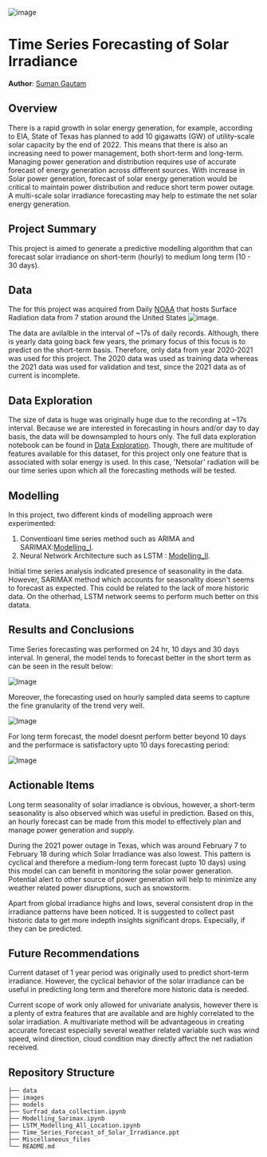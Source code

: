 ![image](https://github.com/sgautam666/Time_Series_Forecasting_of_Solar_Irradiance/blob/main/images/_1080px_landscape.jpg)

# Time Series Forecasting of Solar Irradiance

**Author**: [Suman Gautam](mailto:smngeo@gmail.com)

## Overview

There is a rapid growth in solar energy generation, for example, according to EIA, State of Texas has planned to add 10 gigawatts (GW) of utility-scale solar capacity by the end of 2022. This means that there is also an increasing need to power management, both short-term and long-term. Managing power generation and distribution requires use of accurate forecast of energy generation across different sources. 
With increase in Solar power generation, forecast of solar energy generation would be critical to maintain power distribution and reduce short term power outage. A multi-scale solar irradiance forecasting may help to estimate the net solar energy generation.


## Project Summary

This project is aimed to generate a predictive modelling algorithm that can forecast solar irradiance on short-term (hourly) to medium long term (10 - 30 days). 

## Data

The for this project was acquired from Daily [NOAA](https://gml.noaa.gov/aftp/data/radiation/surfrad/) that hosts Surface Radiation data from 7 station around the United States ![image](https://github.com/sgautam666/Time_Series_Forecasting_of_Solar_Irradiance/blob/main/images/location_map.png). 

The data are avilalble in the interval of ~17s of daily records. Although, there is yearly data going back few years, the primary focus of this focus is to predict on the short-term basis. Therefore, only data from year 2020-2021 was used for this project. The 2020 data was used as training data whereas the 2021 data was used for validation and test, since the 2021 data as of current is incomplete. 

## Data Exploration

The size of data is huge was originally huge due to the recording at ~17s interval. Because we are interested in forecasting in hours and/or day to day basis, the data will be downsampled to hours only. The full data exploration notebook can be found in [Data Exploration](./Surfrad_data_collection.ipynb). Though, there are multitude of features available for this dataset, for this project only one feature that is associated with solar energy is used. In this case, 'Netsolar' radiation will be our time series upon which all the forecasting methods will be tested.

## Modelling 
In this project, two different kinds of modelling approach were experimented: 
1. Conventioanl time series method such as ARIMA and SARIMAX:[Modelling_I](./Modelling_Sarimax.ipynb).
2. Neural Network Architecture such as LSTM : [Modelling_II](./LSTM_Modelling_All_Location.ipynb).

Initial time series analysis indicated presence of seasonality in the data. However, SARIMAX method which accounts for seasonality doesn't seems to forecast as expected. This could be related to the lack of more historic data. On the otherhad, LSTM network seems to perform much better on this datata. 

## Results and Conclusions

Time Series forecasting was performed on 24 hr, 10 days and 30 days interval. In general, the model tends to forecast better in the short term as can be seen in the result below:

![Image](https://github.com/sgautam666/Time_Series_Forecasting_of_Solar_Irradiance/blob/main/images/Training%20Prediction.png)

Moreover, the forecasting used on hourly sampled data seems to capture the fine granularity of the trend very well.

![Image](https://github.com/sgautam666/Time_Series_Forecasting_of_Solar_Irradiance/blob/main/images/24hr_days_forecast.png) 

For long term forecast, the model doesnt perform better beyond 10 days and the performace is satisfactory upto 10 days forecasting period:

![Image](https://github.com/sgautam666/Time_Series_Forecasting_of_Solar_Irradiance/blob/main/images/10_days_forecast.png)



## Actionable Items

Long term seasonality of solar irradiance is obvious, however, a short-term seasonality is also observed which was useful in prediction. Based on this, an hourly forecast can be made from this model to effectively plan and manage power generation and supply. 

During the 2021 power outage in Texas, which was around February 7 to February 18 during which Solar Irradiance was also lowest. This pattern is cyclical and therefore a medium-long term forecast (upto 10 days) using this model can can benefit in monitoring the solar power generation. Potential alert to other source of power generation will help to minimize any weather related power disruptions, such as snowstorm. 

Apart from global irradiance highs and lows, several consistent drop in the irradiance patterns have been noticed. It is suggested to collect past historic data to get more indepth insights significant drops. Especially, if they can be predicted.


##  Future Recommendations
Current dataset of 1 year period was originally used to predict short-term irradiance. However, the cyclical behavior of the solar irradiance can be useful in predicting long term and therefore more historic data is needed.

Current scope of work only allowed for univariate analysis, however there is a plenty of extra features that are available and are highly correlated to the solar irradiation. A multivariate method will be advantageous in creating accurate forecast especially several weather related variable such was wind speed, wind direction, cloud condition may directly affect the net radiation received.




## Repository Structure

```
├── data
├── images
├── models
├── Surfrad_data_collection.ipynb
├── Modelling_Sarimax.ipynb
├── LSTM_Modelling_All_Location.ipynb
├── Time_Series_Forecast_of_Solar_Irradiance.ppt
├── Miscellaneous_files
└── README.md
```